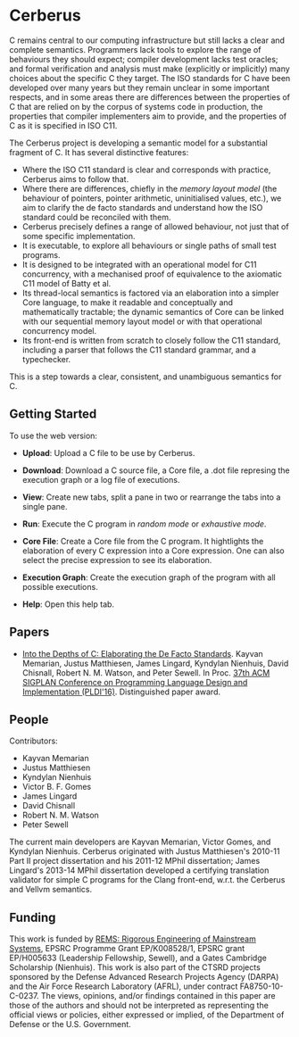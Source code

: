 Cerberus
========

C remains central to our computing infrastructure but still lacks a clear and
complete semantics. Programmers lack tools to explore the range of behaviours
they should expect; compiler development lacks test oracles; and formal
verification and analysis must make (explicitly or implicitly) many choices
about the specific C they target. The ISO standards for C have been developed
over many years but they remain unclear in some important respects, and in some
areas there are differences between the properties of C that are relied on by
the corpus of systems code in production, the properties that compiler
implementers aim to provide, and the properties of C as it is specified in ISO
C11.

The Cerberus project is developing a semantic model for a substantial fragment
of C. It has several distinctive features:

* Where the ISO C11 standard is clear and corresponds with practice, Cerberus
  aims to follow that.
* Where there are differences, chiefly in the *memory layout model* (the
  behaviour of pointers, pointer arithmetic, uninitialised values, etc.), we
  aim to clarify the de facto standards and understand how the ISO standard could
  be reconciled with them.
* Cerberus precisely defines a range of allowed behaviour, not just that of
  some specific implementation.
* It is executable, to explore all behaviours or single paths of small test
  programs.
* It is designed to be integrated with an operational model for C11
  concurrency, with a mechanised proof of equivalence to the axiomatic C11 model
  of Batty et al.
* Its thread-local semantics is factored via an elaboration into a simpler Core
  language, to make it readable and conceptually and mathematically tractable;
  the dynamic semantics of Core can be linked with our sequential memory layout
  model or with that operational concurrency model.
* Its front-end is written from scratch to closely follow the C11 standard,
  including a parser that follows the C11 standard grammar, and a typechecker.

This is a step towards a clear, consistent, and unambiguous semantics for C.

Getting Started
---------------

To use the web version:

* **Upload**: Upload a C file to be use by Cerberus.

* **Download**: Download a C source file, a Core file, a .dot file represing the
execution graph or a log file of executions.

* **View**: Create new tabs, split a pane in two or rearrange the tabs into a
single pane.

* **Run**: Execute the C program in *random mode* or *exhaustive mode*.

* **Core File**: Create a Core file from the C program. It hightlights the
elaboration of every C expression into a Core expression. One can also select
the precise expression to see its elaboration.

* **Execution Graph**: Create the execution graph of the program with all
possible executions.

* **Help**: Open this help tab.

Papers
------

* [Into the Depths of C: Elaborating the De Facto
Standards](http://www.cl.cam.ac.uk/~km569/into_the_depths_of_C.pdf). Kayvan
Memarian, Justus Matthiesen, James Lingard, Kyndylan Nienhuis, David Chisnall,
Robert N. M. Watson, and Peter Sewell. In Proc.
[37th ACM SIGPLAN Conference  on Programming Language Design and Implementation
(PLDI'16)](http://conf.researchr.org/home/pldi-2016). Distinguished paper award.

People
------

Contributors:

* Kayvan Memarian
* Justus Matthiesen
* Kyndylan Nienhuis
* Victor B. F. Gomes
* James Lingard
* David Chisnall
* Robert N. M. Watson
* Peter Sewell

The current main developers are Kayvan Memarian, Victor Gomes, and Kyndylan
Nienhuis. Cerberus originated with Justus Matthiesen's 2010-11 Part II project
dissertation and his 2011-12 MPhil dissertation; James Lingard's 2013-14 MPhil
dissertation developed a certifying translation validator for simple C programs
for the Clang front-end, w.r.t. the Cerberus and Vellvm semantics.

Funding
-------

This work is funded by [REMS: Rigorous Engineering of Mainstream
Systems](http://www.cl.cam.ac.uk/~pes20/rems), EPSRC Programme Grant
EP/K008528/1, EPSRC grant EP/H005633 (Leadership Fellowship, Sewell), and a
Gates Cambridge Scholarship (Nienhuis). This work is also part of the CTSRD
projects sponsored by the Defense Advanced Research Projects Agency (DARPA) and
the Air Force Research Laboratory (AFRL), under contract FA8750-10-C-0237. The
views, opinions, and/or findings contained in this paper are those of the
authors and should not be interpreted as representing the official views or
policies, either expressed or implied, of the Department of Defense or the U.S.
Government.
